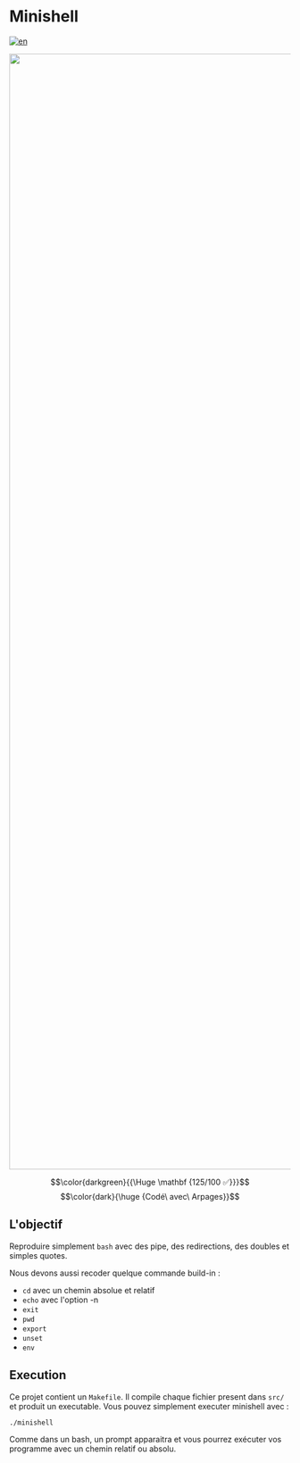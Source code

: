 # Minishell

[![en](https://img.shields.io/badge/Language-en-red)](README.md)

<p align="center"><img src="https://i.imgur.com/zEbeMMp.jpeg" alt="drawing" width="2000"/></p>

$$\color{darkgreen}{{\Huge \mathbf {125/100 ✅}}}$$
$$\color{dark}{\huge {Codé\ avec\ Arpages}}$$

## L'objectif

Reproduire simplement `bash` avec des pipe, des redirections, des doubles et simples quotes.

Nous devons aussi recoder quelque commande build-in :
- `cd` avec un chemin absolue et relatif
- `echo` avec l'option -n
- `exit`
- `pwd`
- `export`
- `unset`
- `env`

## Execution

Ce projet contient un `Makefile`.
Il compile chaque fichier present dans `src/` et produit un executable.
Vous pouvez simplement executer minishell avec :
````sh
./minishell
````
Comme dans un bash, un prompt apparaitra et vous pourrez exécuter vos programme avec un chemin relatif ou absolu.